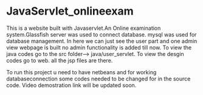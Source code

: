 # JavaServlet_onlineexam
This is a website built with Javaservlet.An Online examination system.Glassfish server was used to connect database.
mysql was used for database management. In here we can just see the user part and one admin view webpage is built no admin functionality
is added till now. 
To view the java codes go to the src folder--> java/user_servlet.
To view the desgin codes go to web. all the jsp files are there.

To run this project u need to have netbeans and for working databaseconnection some codes needed to be changed for in the source code.
Video demostration link will be updated soon.
